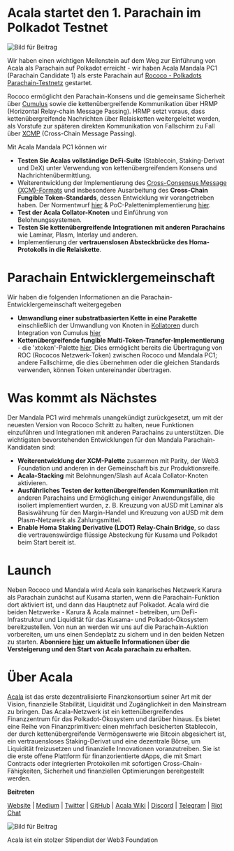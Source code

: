 # Acala startet den 1. Parachain im Polkadot Testnet

![Bild für Beitrag](https://miro.medium.com/max/8000/1*IGXwgFXEA7viM8upZgcw2g.jpeg)

Wir haben einen wichtigen Meilenstein auf dem Weg zur Einführung von Acala als Parachain auf Polkadot erreicht - wir haben Acala Mandala PC1 (Parachain Candidate 1) als erste Parachain auf [Rococo - Polkadots Parachain-Testnetz](https://medium.com/polkadot-network/introducing-rococo-polkadots-parachain-testnet-e3e67fc40b56) gestartet.

Rococo ermöglicht den Parachain-Konsens und die gemeinsame Sicherheit über [Cumulus](https://wiki.polkadot.network/docs/en/build-cumulus) sowie die kettenübergreifende Kommunikation über HRMP (Horizontal Relay-chain Message Passing). HRMP setzt voraus, dass kettenübergreifende Nachrichten über Relaisketten weitergeleitet werden, als Vorstufe zur späteren direkten Kommunikation von Fallschirm zu Fall über [XCMP](https://wiki.polkadot.network/docs/en/learn-crosschain) (Cross-Chain Message Passing).

Mit Acala Mandala PC1 können wir

- **Testen Sie Acalas vollständige DeFi-Suite** (Stablecoin, Staking-Derivat und DeX) unter Verwendung von kettenübergreifendem Konsens und Nachrichtenübermittlung.
- Weiterentwicklung der Implementierung des [Cross-Consensus Message (XCM)-Formats](https://github.com/paritytech/xcm-format) und insbesondere Ausarbeitung des **Cross-Chain Fungible Token-Standards**, dessen Entwicklung wir vorangetrieben haben. Der Normentwurf [hier](https://github.com/w3f/PSPs/blob/master/PSPs/drafts/psp-3.md) & PoC-Palettenimplementierung [hier](https://github.com/open-web3-stack/open-runtime-module-library/tree/rococo/xtokens).
- **Test der Acala Collator-Knoten** und Einführung von Belohnungssystemen.
- **Testen Sie kettenübergreifende Integrationen** **mit anderen Parachains** wie Laminar, Plasm, Interlay und anderen.
- Implementierung der **vertrauenslosen Absteckbrücke des Homa-Protokolls in die Relaiskette**.

# Parachain Entwicklergemeinschaft

Wir haben die folgenden Informationen an die Parachain-Entwicklergemeinschaft weitergegeben

- **Umwandlung einer substratbasierten Kette in eine Parakette** einschließlich der Umwandlung von Knoten in [Kollatoren](https://wiki.polkadot.network/docs/en/maintain-collator) durch Integration von Cumulus [hier](https://github.com/AcalaNetwork/Acala/pull/362)
- **Kettenübergreifende fungible Multi-Token-Transfer-Implementierung** - die 'xtoken'-Palette [hier](https://github.com/open-web3-stack/open-runtime-module-library/tree/rococo/xtokens). Dies ermöglicht bereits die Übertragung von ROC (Rococos Netzwerk-Token) zwischen Rococo und Mandala PC1; andere Fallschirme, die dies übernehmen oder die gleichen Standards verwenden, können Token untereinander übertragen.

# Was kommt als Nächstes

Der Mandala PC1 wird mehrmals unangekündigt zurückgesetzt, um mit der neuesten Version von Rococo Schritt zu halten, neue Funktionen einzuführen und Integrationen mit anderen Parachains zu unterstützen. Die wichtigsten bevorstehenden Entwicklungen für den Mandala Parachain-Kandidaten sind:

- **Weiterentwicklung der XCM-Palette** zusammen mit Parity, der Web3 Foundation und anderen in der Gemeinschaft bis zur Produktionsreife.
- **Acala-Stacking** mit Belohnungen/Slash auf Acala Collator-Knoten aktivieren.
- **Ausführliches Testen der kettenübergreifenden Kommunikation** mit anderen Parachains und Ermöglichung einiger Anwendungsfälle, die isoliert implementiert wurden, z. B. Kreuzung von aUSD mit Laminar als Basiswährung für den Margin-Handel und Kreuzung von aUSD mit dem Plasm-Netzwerk als Zahlungsmittel.
- **Enable Homa Staking Derivative (LDOT) Relay-Chain Bridge**, so dass die vertrauenswürdige flüssige Absteckung für Kusama und Polkadot beim Start bereit ist.

# Launch

Neben Rococo und Mandala wird Acala sein kanarisches Netzwerk Karura als Parachain zunächst auf Kusama starten, wenn die Parachain-Funktion dort aktiviert ist, und dann das Hauptnetz auf Polkadot. Acala wird die beiden Netzwerke - Karura & Acala mainnet - betreiben, um DeFi-Infrastruktur und Liquidität für das Kusama- und Polkadot-Ökosystem bereitzustellen. Von nun an werden wir uns auf die Parachain-Auktion vorbereiten, um uns einen Sendeplatz zu sichern und in den beiden Netzen zu starten. **Abonniere** [**hier**](https://share.hsforms.com/1X9RxkXk-R62I0VNbATaDXw4h8qc) **um aktuelle Informationen über die Versteigerung und den Start von Acala parachain zu erhalten.**

# Über Acala

[Acala](http://acala.network/) ist das erste dezentralisierte Finanzkonsortium seiner Art mit der Vision, finanzielle Stabilität, Liquidität und Zugänglichkeit in den Mainstream zu bringen. Das Acala-Netzwerk ist ein kettenübergreifendes Finanzzentrum für das Polkadot-Ökosystem und darüber hinaus. Es bietet eine Reihe von Finanzprimitiven: einen mehrfach besicherten Stablecoin, der durch kettenübergreifende Vermögenswerte wie Bitcoin abgesichert ist, ein vertrauensloses Staking-Derivat und eine dezentrale Börse, um Liquidität freizusetzen und finanzielle Innovationen voranzutreiben. Sie ist die erste offene Plattform für finanzorientierte dApps, die mit Smart Contracts oder integrierten Protokollen mit sofortigen Cross-Chain-Fähigkeiten, Sicherheit und finanziellen Optimierungen bereitgestellt werden.

**Beitreten**

[Website](https://acala.network/) | [Medium](https://medium.com/acalanetwork) | [Twitter](https://twitter.com/AcalaNetwork) | [GitHub](https://github.com/AcalaNetwork/Acala) | [Acala Wiki](https://github.com/AcalaNetwork/Acala/wiki) | [Discord](https://discord.gg/vdbFVCH) | [Telegram](https://t.me/acalaofficial) | [Riot Chat](https://riot.im/app/#/room/#acala:matrix.org)

![Bild für Beitrag](https://miro.medium.com/max/1500/0*YTeYSsHAVjOBCZu8.jpeg)

Acala ist ein stolzer Stipendiat der Web3 Foundation
